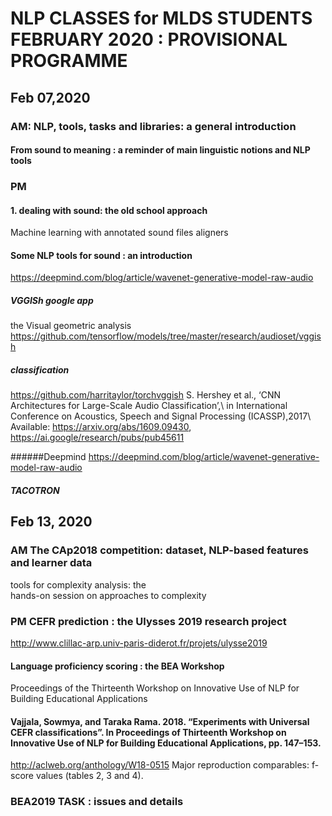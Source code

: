 # NLP CLASSES for MLDS STUDENTS FEBRUARY 2020 : PROVISIONAL PROGRAMME


## Feb 07,2020


###  AM:  NLP, tools, tasks and libraries: a general introduction

#### From sound to meaning : a reminder of main linguistic notions and NLP tools


### PM 
#### 1. dealing with sound: the old school approach
Machine learning with annotated sound files
aligners


#### Some NLP tools for sound :  an introduction
https://deepmind.com/blog/article/wavenet-generative-model-raw-audio


##### VGGISh google app
the Visual geometric analysis
https://github.com/tensorflow/models/tree/master/research/audioset/vggish

##### classification 
https://github.com/harritaylor/torchvggish
S. Hershey et al., ‘CNN Architectures for Large-Scale Audio Classification’,\ in International Conference on Acoustics, Speech and Signal Processing (ICASSP),2017\ Available: https://arxiv.org/abs/1609.09430, https://ai.google/research/pubs/pub45611

######Deepmind 
https://deepmind.com/blog/article/wavenet-generative-model-raw-audio

##### TACOTRON


## Feb 13, 2020 


### AM The CAp2018 competition: dataset, NLP-based features and learner data
tools for complexity analysis: the  
hands-on session on approaches to complexity 

### PM CEFR prediction : the Ulysses 2019 research project 
http://www.clillac-arp.univ-paris-diderot.fr/projets/ulysse2019
 
#### Language proficiency scoring : the BEA Workshop
Proceedings of the Thirteenth Workshop on Innovative Use of NLP for Building Educational Applications

#### Vajjala, Sowmya, and Taraka Rama. 2018. “Experiments with Universal CEFR classifications”. In Proceedings of Thirteenth Workshop on Innovative Use of NLP for Building Educational Applications, pp. 147–153.
http://aclweb.org/anthology/W18-0515
Major reproduction comparables: f-score values (tables 2, 3 and 4).



### BEA2019 TASK : issues and details 


